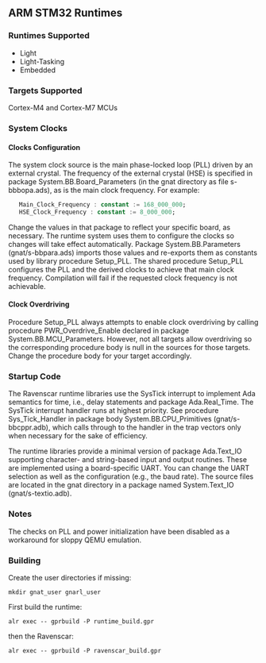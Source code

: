 ## ARM STM32 Runtimes

### Runtimes Supported

- Light
- Light-Tasking
- Embedded

### Targets Supported
Cortex-M4 and Cortex-M7 MCUs

### System Clocks

#### Clocks Configuration

The system clock source is the main phase-locked loop (PLL) driven by an
external crystal. The frequency of the external crystal (HSE) is
specified in package System.BB.Board_Parameters (in the gnat directory as
file s-bbbopa.ads), as is the main clock frequency. For example:

```ada
   Main_Clock_Frequency : constant := 168_000_000;
   HSE_Clock_Frequency : constant := 8_000_000;
```

Change the values in that package to reflect your specific board, as
necessary. The runtime system uses them to configure the clocks so
changes will take effect automatically. Package System.BB.Parameters
(gnat/s-bbpara.ads) imports those values and re-exports them as constants
used by library procedure Setup_PLL. The shared procedure Setup_PLL
configures the PLL and the derived clocks to achieve that main clock
frequency. Compilation will fail if the requested clock frequency is not
achievable.

#### Clock Overdriving

Procedure Setup_PLL always attempts to enable clock overdriving by
calling procedure PWR_Overdrive_Enable declared in package
System.BB.MCU_Parameters. However, not all targets allow overdriving so
the corresponding procedure body is null in the sources for those
targets. Change the procedure body for your target accordingly.

### Startup Code

The Ravenscar runtime libraries use the SysTick interrupt to implement Ada
semantics for time, i.e., delay statements and package Ada.Real_Time. The
SysTick interrupt handler runs at highest priority. See procedure
Sys_Tick_Handler in package body System.BB.CPU_Primitives
(gnat/s-bbcppr.adb), which calls through to the handler in the trap vectors
only when necessary for the sake of efficiency.

The runtime libraries provide a minimal version of package Ada.Text_IO
supporting character- and string-based input and output routines. These are
implemented using a board-specific UART. You can change the UART selection
as well as the configuration (e.g., the baud rate). The source files are
located in the gnat directory in a package named System.Text_IO
(gnat/s-textio.adb).

### Notes
The checks on PLL and power initialization have been disabled as a workaround for sloppy QEMU emulation.

### Building

Create the user directories if missing:
```
mkdir gnat_user gnarl_user
```

First build the runtime:
```
alr exec -- gprbuild -P runtime_build.gpr
```
then the Ravenscar:
```
alr exec -- gprbuild -P ravenscar_build.gpr
```